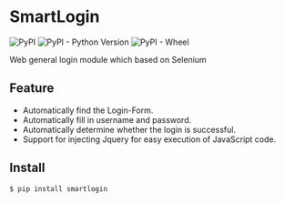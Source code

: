 # SmartLogin
![PyPI](https://img.shields.io/pypi/v/smartlogin.svg)
![PyPI - Python Version](https://img.shields.io/pypi/pyversions/smartlogin.svg)
![PyPI - Wheel](https://img.shields.io/pypi/wheel/smartlogin.svg)

Web general login module which based on Selenium

## Feature
- Automatically find the Login-Form.
- Automatically fill in username and password.
- Automatically determine whether the login is successful.
- Support for injecting Jquery for easy execution of JavaScript code.

## Install
```shell
$ pip install smartlogin
```